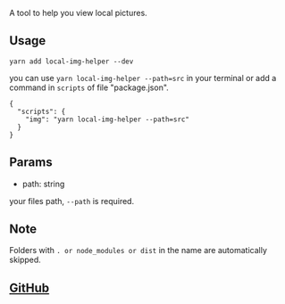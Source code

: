 A tool to help you view local pictures.

## Usage

```
yarn add local-img-helper --dev
```

you can use `yarn local-img-helper --path=src` in your terminal or add a command in `scripts` of file "package.json".

```
{
  "scripts": {
    "img": "yarn local-img-helper --path=src"
  }
}
```

## Params

-   path: string

your files path, `--path` is required.


## Note

Folders with `. or node_modules or dist` in the name are automatically skipped.


## [GitHub](https://github.com/mythosxin/local-img-helper)
